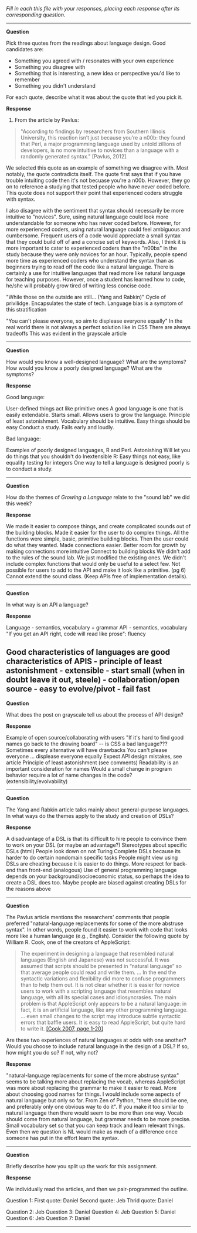 _Fill in each this file with your responses, placing each response after its
corresponding question._

---

**Question**

Pick three quotes from the readings about language design. Good candidates 
are:

   + Something you agreed with / resonates with your own experience
   + Something you disagree with
   + Something that is interesting, a new idea or perspective you'd like to remember
   + Something you didn't understand

For each quote, describe what it was about the quote that led you pick it.

**Response**

1. From the article by Pavlus:

>"According to findings by researchers from Southern Illinois University, this reaction isn’t just because you’re a n00b: they found that Perl, a major programming language used by untold zillions of developers, is no more intuitive to novices than a language with a randomly generated syntax." [Pavlus, 2012].

We selected this quote as an example of something we disagree with.  Most
notably, the quote contradicts itself.  The quote first says that if you
have trouble intuiting code then it's not becuase you're a n00b.  However,
they go on to reference a studying that tested people who have never coded
before.  This quote does not support their point that experienced coders
struggle with syntax.

I also disagree with the sentiment that syntax should necessarily be more
intuitive to "novices".  Sure, using natural language could look more
understandable for someone who has never coded before.  However, for
more experienced coders, using natural language could feel ambiguous and
cumbersome.  Frequent users of a code would appreciate a small syntax
that they could build off of and a concise set of keywords.  Also, I think
it is more important to cater to experienced coders than the "n00bs" in the
study because they were only novices for an hour.  Typically, people spend
more time as experienced coders who understand the syntax than as beginners
trying to read off the code like a natural language.  There is certainly
a use for intuitive languages that read more like natural language for
teaching purposes.  However, once a student has learned how to code, he/she
will probably grow tired of writing less concise code.


"While those on the outside are still... (Yang and Rabkin)"
	Cycle of privilidge.
	Encapsulates the state of tech.
	Language bias is a symptom of this stratification

"You can't please everyone, so aim to displease everyone equally"
	In the real world there is not always a perfect solution like in CS5
	There are always tradeoffs
	This was evident in the grayscale article


---

**Question**

How would you know a well-designed language? What are the symptoms? How would
you know a poorly designed language? What are the symptoms?

**Response**

Good language:

User-defined things act like primitive ones
A good language is one that is easily extendable.  Starts small. Allows users to grow the language.
Principle of least astonishment.  Vocabulary should be intuitive.
Easy things should be easy
Conduct a study.
Fails early and loudly.

Bad language:

Examples of poorly designed languages, R and Perl.
Astonishing
Will let you do things that you shouldn't do
Inextensible
R: Easy things not easy, like equality testing for integers
One way to tell a language is designed poorly is to conduct a study.




---

**Question**

How do the themes of _Growing a Language_ relate to the "sound lab" we did this week?

**Response**

We made it easier to compose things, and create complicated sounds out of the
building blocks.  Made it easier for the user to do complex things. All the
functions were simple, basic, primitive building blocks.  Then the user could do
what they wanted.  Made connections easier.  Better room for growth by making
connections more intuitive Connect to building blocks We didn't add to the rules
of the sound lab.  We just modified the existing ones. We didn't include complex
functions that would only be useful to a select few. Not possible for users to
add to the API and make it look like a primitive. (pg 6)  Cannot extend the
sound class. (Keep APIs free of implementation details).



---
 
**Question**


In what way is an API a language? 

**Response**

Language - semantics, vocabulary + grammar
API - semantics, vocabulary
"If you get an API right, code will read like prose": fluency

Good characteristics of languages are good characteristics of APIS
	- principle of least astonishment
	- extensible
	- start small (when in doubt leave it out, steele)
	- collaboration/open source
	- easy to evolve/pivot
	- fail fast
---

**Question**

What does the post on grayscale tell us about the process of API design?

**Response**

Example of open source/collaborating with users "If it's hard to find good names
go back to the drawing board" -- is CSS a bad language??? Sometimes every
alternative will have drawbacks You can't please everyone ... displease everyone
equally Expect API design mistakes, see article Principle of least astonishment
(see comments) Readability is an important consideration for names Would a small
change in program behavior require a lot of name changes in the code?
(extensibility/evolvability)

---

**Question**

The Yang and Rabkin article talks mainly about general-purpose languages. In 
what ways do the themes apply to the study and creation of DSLs?

**Response**

A disadvantage of a DSL is that its difficult to hire people to convince them to
work on your DSL (or maybe an advantage?) Stereotypes about specific DSLs (html)
People look down on not Turing Complete DSLs because its harder to do certain
nondomain specific tasks People might view using DSLs are cheating because it is
easier to do things. More respect for back-end than front-end (analogous) Use of
general programming language depends on your background/socioeconomic status, so
perhaps the idea to create a DSL does too. Maybe people are biased against
creating DSLs for the reasons above



---

**Question**

The Pavlus article mentions the researchers' comments that people preferred
"natural-language replacements for some of the more abstruse syntax". In other 
words, people found it easier to work with code that looks more like a human language (e.g.,
English). Consider the following quote by William R. Cook, one of the creators
of AppleScript:


> The experiment in designing a language that resembled natural languages (English
> and Japanese) was not successful. It was assumed that scripts should be
> presented in “natural language” so that average people could read and write
> them. … In the end the syntactic variations and flexibility did more to confuse
> programmers than to help them out. It is not clear whether it is easier for
> novice users to work with a scripting language that resembles natural language,
> with all its special cases and idiosyncrasies. The main problem is that
> AppleScript only appears to be a natural language: in fact, it is an artificial
> language, like any other programming language. … even small changes to the
> script may introduce subtle syntactic errors that baffle users. It is easy to
> read AppleScript, but quite hard to write it.
[[Cook 2007, page 1-20]](https://dl.acm.org/citation.cfm?doid=1238844.1238845)

Are these two experiences of natural languages at odds with one another? Would
you choose to include natural language in the design of a DSL? If so, how might
you do so? If not, why not?

**Response**

"natural-language replacements for some of the more abstruse syntax" seems to be
talking more about replacing the vocab, whereas AppleScript was more about
replacing the grammar to make it easier to read.  More about choosing good names
for things. I would include some aspects of natural language but only so far.
From Zen of Python, "there should be one, and preferably only one obvious way to
do it".  If you make it too similar to natural language then there would seem to
be more than one way. Vocab should come from natural language, but grammar needs
to be more precise. Small vocabulary set so that you can keep track and learn
relevant things. Even then we question is NL would make as much of a difference
once someone has put in the effort learn the syntax.


---

**Question**

Briefly describe how you split up the work for this assignment.

**Response**

We individually read the articles, and then we pair-programmed the outline.

Question 1:
	First quote: Daniel
	Second quote: Jeb
	Thrid quote: Daniel

Question 2: Jeb
Question 3: Daniel
Question 4: Jeb
Question 5: Daniel
Question 6: Jeb
Question 7: Daniel


---
